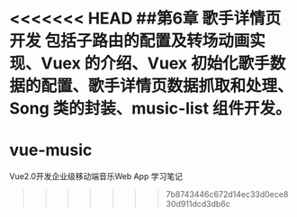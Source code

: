 <<<<<<< HEAD
##第6章 歌手详情页开发
包括子路由的配置及转场动画实现、Vuex 的介绍、Vuex 初始化歌手数据的配置、歌手详情页数据抓取和处理、Song 类的封装、music-list 组件开发。
=======
# vue-music
Vue2.0开发企业级移动端音乐Web App 学习笔记
>>>>>>> 7b8743446c672d14ec33d0ece830d911dcd3db6c

